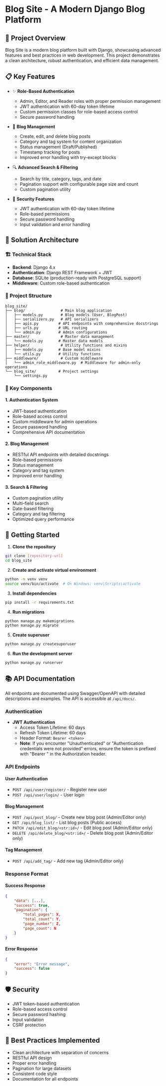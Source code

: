 # Blog Site - A Modern Django Blog Platform

## 🚀 Project Overview

Blog Site is a modern blog platform built with Django, showcasing advanced features and best practices in web development. This project demonstrates a clean architecture, robust authentication, and efficient data management.

## 📋 Key Features

- ✨ **Role-Based Authentication**
  - Admin, Editor, and Reader roles with proper permission management
  - JWT authentication with 60-day token lifetime
  - Custom permission classes for role-based access control
  - Secure password handling

- 📝 **Blog Management**
  - Create, edit, and delete blog posts
  - Category and tag system for content organization
  - Status management (Draft/Published)
  - Timestamp tracking for posts
  - Improved error handling with try-except blocks

- 🔍 **Advanced Search & Filtering**
  - Search by title, category, tags, and date
  - Pagination support with configurable page size and count
  - Custom pagination utility

- 🔐 **Security Features**
  - JWT authentication with 60-day token lifetime
  - Role-based permissions
  - Secure password handling
  - Input validation and error handling

## 🎯 Solution Architecture

### 🏗️ Technical Stack
- **Backend**: Django 4.x
- **Authentication**: Django REST Framework + JWT
- **Database**: SQLite (production-ready with PostgreSQL support)
- **Middleware**: Custom role-based authentication

### 📁 Project Structure
```
blog_site/
├── blog/                # Main blog application
│   ├── models.py        # Blog models (User, BlogPost)
│   ├── serializers.py   # API serializers
│   ├── apis.py         # API endpoints with comprehensive docstrings
│   ├── urls.py         # URL routing
│   └── admin.py        # Admin configurations
├── master/              # Master data management
│   └── models.py       # Master data models
├── helper/              # Utility functions and mixins
│   ├── models.py       # Base model mixins
│   └── utils.py        # Utility functions
├── middleware/          # Custom middleware
│   └── admin_role_middleware.py  # Middleware for admin-only operations
└── blog_site/          # Project settings
    └── settings.py
```

### 🔧 Key Components

#### 1. Authentication System
- JWT-based authentication
- Role-based access control
- Custom middleware for admin operations
- Secure password handling
- Comprehensive API documentation

#### 2. Blog Management
- RESTful API endpoints with detailed docstrings
- Role-based permissions
- Status management
- Category and tag system
- Improved error handling

#### 3. Search & Filtering
- Custom pagination utility
- Multi-field search
- Date-based filtering
- Category and tag filtering
- Optimized query performance

## 🚀 Getting Started

1. **Clone the repository**
```bash
git clone [repository-url]
cd blog_site
```

2. **Create and activate virtual environment**
```bash
python -m venv venv
source venv/bin/activate  # On Windows: venv\Scripts\activate
```

3. **Install dependencies**
```bash
pip install -r requirements.txt
```

4. **Run migrations**
```bash
python manage.py makemigrations
python manage.py migrate
```

5. **Create superuser**
```bash
python manage.py createsuperuser
```

6. **Run the development server**
```bash
python manage.py runserver
```

## 📚 API Documentation

All endpoints are documented using Swagger/OpenAPI with detailed descriptions and examples. The API is accessible at `/api/docs/`.

### Authentication
- **JWT Authentication**
  - Access Token Lifetime: 60 days
  - Refresh Token Lifetime: 60 days
  - Header Format: `Bearer <token>`
  - **Note**: If you encounter "Unauthenticated" or "Authentication credentials were not provided" errors, ensure the token is prefixed with "Bearer " in the Authorization header.

### API Endpoints

#### User Authentication
- `POST /api/user/register/` - Register new user
- `POST /api/user/login/` - User login

#### Blog Management
- `POST /api/post_blog/` - Create new blog post (Admin/Editor only)
- `GET /api/blog_list/` - List blog posts (Public access)
- `PATCH /api/edit_blog/<str:id>/` - Edit blog post (Admin/Editor only)
- `DELETE /api/delete_blog/<str:id>/` - Delete blog post (Admin/Editor only)

#### Tag Management
- `POST /api/add_tag/` - Add new tag (Admin/Editor only)

### Response Format

#### Success Response
```json
{
    "data": [...],
    "success": true,
    "pagination": {
        "total_pages": X,
        "total_count": Y,
        "page_number": Z,
        "page_count": N
    }
}
```

#### Error Response
```json
{
    "error": "Error message",
    "success": false
}
```

## 🛡️ Security

- JWT token-based authentication
- Role-based access control
- Secure password hashing
- Input validation
- CSRF protection

## 🎯 Best Practices Implemented

- Clean architecture with separation of concerns
- RESTful API design
- Proper error handling
- Pagination for large datasets
- Consistent code style
- Documentation for all endpoints
